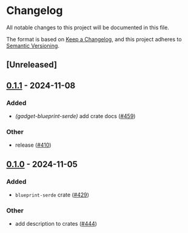 # Changelog

All notable changes to this project will be documented in this file.

The format is based on [Keep a Changelog](https://keepachangelog.com/en/1.0.0/),
and this project adheres to [Semantic Versioning](https://semver.org/spec/v2.0.0.html).

## [Unreleased]

## [0.1.1](https://github.com/tangle-network/gadget/compare/gadget-blueprint-serde-v0.1.0...gadget-blueprint-serde-v0.1.1) - 2024-11-08

### Added

- *(gadget-blueprint-serde)* add crate docs ([#459](https://github.com/tangle-network/gadget/pull/459))

### Other

- release ([#410](https://github.com/tangle-network/gadget/pull/410))

## [0.1.0](https://github.com/tangle-network/gadget/releases/tag/gadget-blueprint-serde-v0.1.0) - 2024-11-05

### Added

- `blueprint-serde` crate ([#429](https://github.com/tangle-network/gadget/pull/429))

### Other

- add description to crates ([#444](https://github.com/tangle-network/gadget/pull/444))
